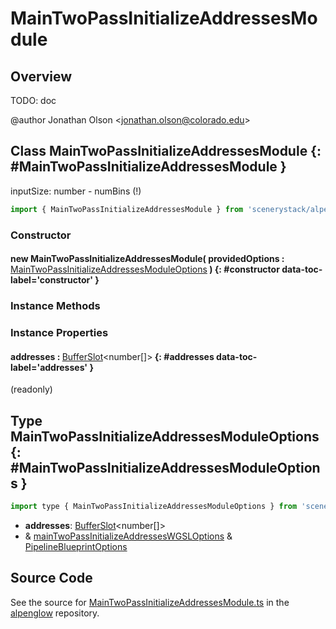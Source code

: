 # MainTwoPassInitializeAddressesModule

## Overview

TODO: doc

@author Jonathan Olson &lt;jonathan.olson@colorado.edu&gt;

## Class MainTwoPassInitializeAddressesModule {: #MainTwoPassInitializeAddressesModule }


inputSize: number - numBins (!)

```js
import { MainTwoPassInitializeAddressesModule } from 'scenerystack/alpenglow';
```
### Constructor

#### new MainTwoPassInitializeAddressesModule( providedOptions : <span style="font-weight: 400;">[MainTwoPassInitializeAddressesModuleOptions](../alpenglow/MainTwoPassInitializeAddressesModule.md#MainTwoPassInitializeAddressesModuleOptions)</span> ) {: #constructor data-toc-label='constructor' }

### Instance Methods



### Instance Properties

#### addresses : <span style="font-weight: 400;">[BufferSlot](../alpenglow/BufferSlot.md)&lt;<span style="color: hsla(calc(var(--md-hue) + 180deg),80%,40%,1);">number</span>[]&gt;</span> {: #addresses data-toc-label='addresses' }

(readonly)



## Type MainTwoPassInitializeAddressesModuleOptions {: #MainTwoPassInitializeAddressesModuleOptions }


```js
import type { MainTwoPassInitializeAddressesModuleOptions } from 'scenerystack/alpenglow';
```


- **addresses**: [BufferSlot](../alpenglow/BufferSlot.md)&lt;<span style="color: hsla(calc(var(--md-hue) + 180deg),80%,40%,1);">number</span>[]&gt;
- &amp; [mainTwoPassInitializeAddressesWGSLOptions](../alpenglow/mainTwoPassInitializeAddressesWGSL.md#mainTwoPassInitializeAddressesWGSLOptions) &amp; [PipelineBlueprintOptions](../alpenglow/PipelineBlueprint.md#PipelineBlueprintOptions)




## Source Code

See the source for [MainTwoPassInitializeAddressesModule.ts](https://github.com/phetsims/alpenglow/blob/main/js/webgpu/modules/rasterize-two-pass/MainTwoPassInitializeAddressesModule.ts) in the [alpenglow](https://github.com/phetsims/alpenglow) repository.
